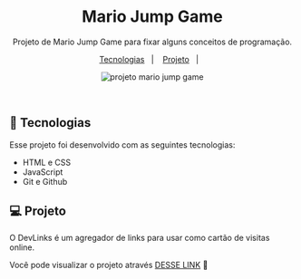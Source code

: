 <h1 align="center"> Mario Jump Game </h1>

<p align="center">
Projeto de Mario Jump Game para fixar alguns conceitos de programação.
</p>

<p align="center">
  <a href="#-tecnologias">Tecnologias</a>&nbsp;&nbsp;&nbsp;|&nbsp;&nbsp;&nbsp;
  <a href="#-projeto">Projeto</a>&nbsp;&nbsp;&nbsp;|&nbsp;&nbsp;&nbsp;
</p>

<p align="center">
  <img alt="projeto mario jump game" src=".img/game-mario.jpg">
</p>

<br>



## 🚀 Tecnologias

Esse projeto foi desenvolvido com as seguintes tecnologias:

- HTML e CSS
- JavaScript
- Git e Github

## 💻 Projeto

O DevLinks é um agregador de links para usar como cartão de visitas online.

Você pode visualizar o projeto através [DESSE LINK](https://gbenini.github.io/mario-jump-game/) 👀
